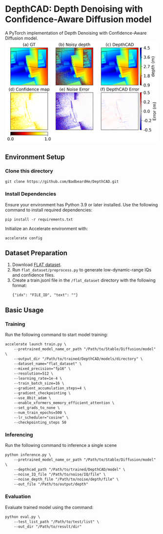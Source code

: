 # DepthCAD: Depth Denoising with Confidence-Aware Diffusion model
A PyTorch implementation of Depth Denoising with Confidence-Aware Diffusion model.\
![DepthCAD](imgs/cmp.png "DepthCAD")
## Environment Setup
### Clone this directory
```
git clone https://github.com/BadbeardHe/DepthCAD.git
```
### Install Dependencies
Ensure your environment has Python 3.9 or later installed. Use the following command to install required dependencies:
```
pip install -r requirements.txt
```

Initialize an Accelerate environment with:
```
accelerate config
```

## Dataset Preparation
1. Download [FLAT dataset](https://github.com/NVlabs/FLAT.git). 
2. Run `flat_dataset/preprocess.py` to generate low-dynamic-range IQs and confidence files.  
3. Create a train.jsonl file in the `/flat_dataset` directory with the following format:
    ```
    {"idx": "FILE_ID", "text": ""}
    ```

## Basic Usage
### Training
Run the following command to start model training:
```
accelerate launch train.py \
    --pretrained_model_name_or_path "/Path/to/Stable/Diffusion/model" \
    --output_dir "/Path/to/trained/DepthCAD/models/directory" \
    --dataset_name="flat_dataset" \
    --mixed_precision="fp16" \
    --resolution=512 \
    --learning_rate=1e-4 \
    --train_batch_size=16 \
    --gradient_accumulation_steps=4 \
    --gradient_checkpointing \
    --use_8bit_adam \
    --enable_xformers_memory_efficient_attention \
    --set_grads_to_none \
    --num_train_epochs=500 \
    --lr_scheduler="cosine" \
    --checkpointing_steps 50
```

### Inferencing
Run the following command to inference a single scene 
```
python inference.py \
    --pretrained_model_name_or_path "/Path/to/Stable/Diffusion/model" \
    --depthcad_path "/Path/to/trained/DepthCAD/model" \
    --noise_IQ_file "/Path/to/noise/IQ/file" \
    --noise_depth_file "/Path/to/noise/depth/file" \
    --out_file "/Path/to/output/depth"
```

### Evaluation
Evaluate trained model using the command:
```
python eval.py \
    --test_list_path "/Path/to/test/list" \
    --out_dir "/Path/to/result/dir"
```